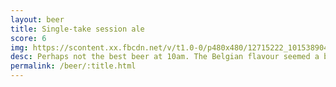 ```yaml
---
layout: beer
title: Single-take session ale
score: 6
img: https://scontent.xx.fbcdn.net/v/t1.0-0/p480x480/12715222_10153890415008745_8479217372208836383_n.jpg?oh=8f86f788f39ef09744d9989e811b5cf8&oe=5870C377
desc: Perhaps not the best beer at 10am. The Belgian flavour seemed a bit too wheaty
permalink: /beer/:title.html
---
```

